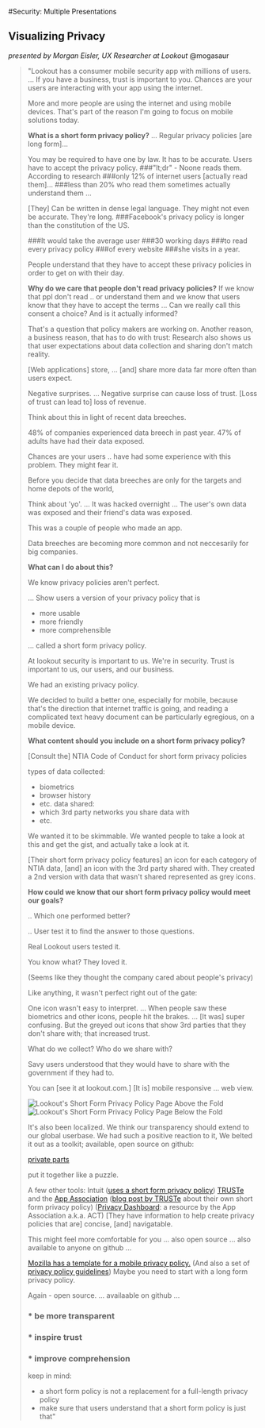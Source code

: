 #Security: Multiple Presentations
## Visualizing Privacy
*presented by Morgan Eisler, UX Researcher at Lookout*
@mogasaur

> "Lookout has a consumer mobile security app
> with millions of users.
> ...
> If you have a business,
> trust is important to you.
> Chances are
> your users are interacting with your app using the internet.
>
> More and more people are using the internet
> and using mobile devices.
> That's part of the reason I'm going to focus on mobile solutions today.
>
> **What is a short form privacy policy?**
> ...
> Regular privacy policies [are long form]...
>
> You may be required to have one by law.
> It has to be accurate.
> Users have to accept the privacy policy.
> ###"lt;dr" - Noone reads them.
> According to research
> ###only 12% of internet users [actually read them]...
> ###less than 20% who read them sometimes actually understand them ...
>
> [They] Can be written in dense legal language.
> They might not even be accurate.
> They're long.
> ###Facebook's privacy policy is longer than the constitution of the US.
>
> ###It would take the average user
> ###30 working days
> ###to read every privacy policy
> ###of every website
> ###she visits in a year.
>
> People understand that they have to accept these privacy policies
> in order to get on with their day.
>
> **Why do we care that people don't read privacy policies?**
> If we know that ppl don't read .. or understand them
>   and we know that users know that they have to accept the terms
>   ... Can we really call this consent a choice?
>   And is it actually informed?
>
> That's a question that policy makers are working on.
> Another reason,
> a business reason,
> that has to do with trust:
> Research also shows us that user expectations about
> data collection and sharing don't match reality.
>
> [Web applications] store, ... [and]
> share
> more data
> far more often
> than users expect.
>
> Negative surprises. ...
> Negative surprise can cause loss of trust.
> [Loss of trust can lead to] loss of revenue.
>
> Think about this in light of recent data breeches.
>
> 48% of companies experienced data breech in past year.
> 47% of adults have had their data exposed.
>
> Chances are your users .. have had some experience with this problem.
> They might fear it.
>
> Before you decide that data breeches are only for the targets and home depots of the world,
>
> Think about 'yo'.
> ...
> It was hacked
> overnight ...
> The user's own data was exposed
> and their friend's data was exposed.
>
> This was a couple of people who made an app.
>
> Data breeches are becoming more common
> and not neccesarily for big companies.
>
> **What can I do about this?**
>
> We know privacy policies aren't perfect.
>
> ... Show users a version of your privacy policy that is
> * more usable
> * more friendly
> * more comprehensible
>
> ... called
> a short form privacy policy.
>
> At lookout
> security is important to us.
> We're in security.
> Trust is important to us,
> our users,
> and our business.
>
> We had an existing privacy policy.
>
> We decided to build a better one,
> especially for mobile,
> because that's the direction that internet traffic is going,
> and reading a complicated text heavy document can be particularly egregious,
> on a mobile device.
>
> **What content should you include on a short form privacy policy?**
>
> [Consult the]
> NTIA Code of Conduct for short form privacy policies
>
>  types of data collected:
> - biometrics
> - browser history
> - etc.
> data shared:
> - which 3rd party networks you share data with
> - etc.
>
> We wanted it to be skimmable.
> We wanted people to take a look at this and get the gist,
> and actually take a look at it.
>
> [Their short form privacy policy features]
> an icon for each category of NTIA data,
> [and] an icon with the 3rd party shared with.
> They created a 2nd version with data that wasn't shared represented as grey icons.
>
> **How could we know that our short form privacy policy would meet our goals?**
>
> .. Which one performed better?
>
> .. User test it to find the answer to those questions.
>
> Real Lookout users tested it.
>
> You know what?
> They loved it.
>
> (Seems like they thought the company cared about people's privacy)
>
> Like anything, it wasn't perfect right out of the gate:
>
> One icon wasn't easy to interpret.
> ...
> When people saw these biometrics and other icons,
> people hit the brakes. ... [It was]
> super confusing.
> But the greyed out icons that show 3rd parties that they don't share with;
> that increased trust.
>
> What do we collect?
> Who do we share with?
>
> Savy users understood that they would have to share with the government if they had to.
>
> You can [see it at lookout.com.]
> [It is] mobile responsive ...
> web view.
>
>![Lookout's Short Form Privacy Policy Page Above the Fold](./lookout_short_form_priv_pol_1.jpg)
>![Lookout's Short Form Privacy Policy Page Below the Fold](./lookout_short_form_priv_pol_2.jpg)
>
> It's also been localized.
> We think our transparency should extend to our global userbase.
> We had such a positive reaction to it,
> We belted it out as a toolkit;
> available,
> open source on github:
>
> [private parts][lookout-priv-pol-toolkit]
>
> put it together like a puzzle.
>
>  A few other tools:
> Intuit ([uses a short form privacy policy][intuit-short-form-priv-pol])
> [TRUSTe][truste] and the [App Association][app-association]
> ([blog post by TRUSTe][truste-priv-pol] about their own short form privacy policy)
> ([Privacy Dashboard][act-privacy-dashboard]: a resource by the App Association a.k.a. ACT)
> [They have information to help create privacy policies that are] concise, [and]
> navigatable.
>
> This might feel more comfortable for you ...
> also open source ...
> also available to anyone on github ...
>
> [Mozilla has a template for a mobile privacy policy.][moz-priv-pol-template]
> (And also a set of [privacy policy guidelines][moz-priv-pol-guidelines])
> Maybe you need to start with a long form privacy policy.
>
> Again - open source. ...
> availaable on github ...
>
>  ### * be more transparent
>  ### * inspire trust
>  ### * improve comprehension
>
>   keep in mind:
>  * a short form policy is not a replacement for a full-length privacy policy
>  * make sure that users understand that a short form policy is just that"

[intuit-short-form-priv-pol]: http://www.truste.com/blog/2014/07/24/truste-supports-intuit%E2%80%99s-move-to-open-source-mobile-privacy-code-and-make-it-available-to-developers/
[lookout-priv-pol-toolkit]: https://github.com/lookout/private-parts
[truste]: http://www.truste.com/
[app-association]: http://actonline.org/
[truste-priv-pol]: http://www.truste.com/blog/2011/02/17/privacy-short-notice-designpart-i-background/
[act-privacy-dashboard]: http://actonline.org/projects/privacy-dashboard/
[moz-priv-pol-template]: https://github.com/flamsmark/privacy-policy-template
[moz-priv-pol-guidelines]: https://developer.mozilla.org/en-US/Marketplace/Publishing/Policies_and_Guidelines/Privacy_policies
